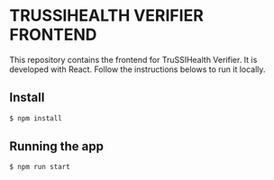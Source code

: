 # TRUSSIHEALTH VERIFIER FRONTEND

This repository contains the frontend for TruSSIHealth Verifier. It is developed with React.
Follow the instructions belows to run it locally.

## Install

```bash
$ npm install
```

## Running the app

```bash
$ npm run start
```
